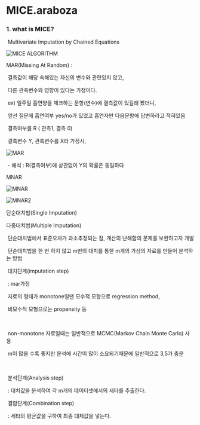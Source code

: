 # MICE.araboza



### 1. what is MICE?

​	Multivariate Imputation by Chained Equations

![MICE ALGORITHM](https://cdn-images-1.medium.com/max/1600/1*Cw4F1pzPug0BT5XNdF_P3Q.png)



MAR(Missing At Random) : 

​	결측값이 해당 속해있는 자신의 변수와 관련있지 않고, 

​	다른 관측변수와 영향이 있다는 가정이다.

​	ex) 일주일 흡연양을 체크하는 문항(변수)에 결측값이 있길래 봤더니,

​		앞선 질문에 흡연여부 yes/no가 있었고 흡연자만 다음문항에 답변하라고 적혀있음



​			결측여부를 R ( 관측1, 결측 0)

​			결측변수 Y, 관측변수를 X라 가정시,



![MAR](https://ssl.pstatic.net/images.se2/smedit/2015/6/20/ib5a2wnze6ksr8.jpg)



​		- 해석 :  R(결측여부)에 상관없이 Y의 확률은 동일하다  



MNAR

![MNAR](https://ssl.pstatic.net/images.se2/smedit/2015/6/20/ib5d5wj6rgjy40.jpg)

![MNAR2](https://ssl.pstatic.net/images.se2/smedit/2015/6/20/ib5da0y9k2ydzt.jpg)



단순대치법(Single Imputation)

다중대치법(Multiple Imputation)

​	단순대치법에서 표준오차가 과소추정되는 점, 계산의 난해함의 문제를 보완하고자 개발

​	단순대치법을 한 번 하지 않고 m번의 대치를 통한 m개의 가상의 자료를 만들어 분석하는 방법



​	대치단계(imputation step)

​		: mar가정

​		자료의 형태가 monotone일땐 모수적 모형으로 regression method, 

​		비모수적 모형으로는 propensity 등

​		

​		non-monotone 자료일때는 일반적으로 MCMC(Markov Chain Monte Carlo) 사용

​		m이 많을 수록 좋지만 분석에 시간이 많이 소요되기때문에 일반적으로 3,5가 충분

​		

​	분석단계(Analysis step)

​		: 대치값을 분석하여 각 m개의 데이터셋에서의 세타를 추출한다.



​	결합단계(Combination step)

​		: 세타의 평균값을 구하여 최종 대체값을 넣는다.

​	